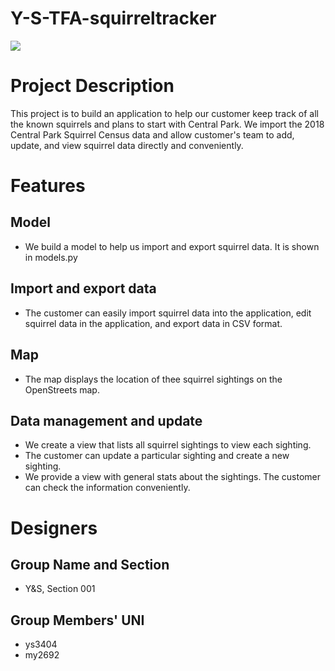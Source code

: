 # Y-S-TFA-squirreltracker
![](https://ss0.bdstatic.com/70cFvHSh_Q1YnxGkpoWK1HF6hhy/it/u=1799240122,1902034286&fm=26&gp=0.jpg)
# Project Description
This project is to build an application to help our customer keep track of all the known squirrels and plans to start with Central Park. We import the 2018 Central Park Squirrel Census data and allow customer's team to add, update, and view squirrel data directly and conveniently. 
# Features 
##  Model
  * We build a model to help us import and export squirrel data. It is shown in models.py
##  Import and export data
  * The customer can easily import squirrel data into the application, edit squirrel data in the application, and export data in CSV format.
## Map
  * The map displays the location of thee squirrel sightings on the OpenStreets map.
## Data management and update
  * We create a view that lists all squirrel sightings to view each sighting.
  * The customer can update a particular sighting and create a new sighting.
  * We provide a view with general stats about the sightings. The customer can check the information conveniently.
# Designers
## Group Name and Section
  * Y&S, Section 001
## Group Members' UNI
  * ys3404
  * my2692

